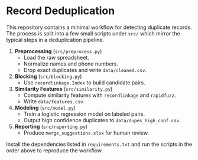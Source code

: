 # Record Deduplication

This repository contains a minimal workflow for detecting duplicate records. The
process is split into a few small scripts under `src/` which mirror the typical
steps in a deduplication pipeline.

1. **Preprocessing** (`src/preprocess.py`)
   - Load the raw spreadsheet.
   - Normalize names and phone numbers.
   - Drop exact duplicates and write `data/cleaned.csv`.
2. **Blocking** (`src/blocking.py`)
   - Use `recordlinkage.Index` to build candidate pairs.
3. **Similarity Features** (`src/similarity.py`)
   - Compute similarity features with `recordlinkage` and `rapidfuzz`.
   - Write `data/features.csv`.
4. **Modeling** (`src/model.py`)
   - Train a logistic regression model on labeled pairs.
   - Output high confidence duplicates to `data/dupes_high_conf.csv`.
5. **Reporting** (`src/reporting.py`)
   - Produce `merge_suggestions.xlsx` for human review.

Install the dependencies listed in `requirements.txt` and run the scripts in the
order above to reproduce the workflow.
